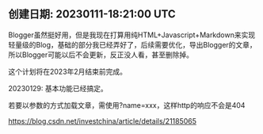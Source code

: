 创建日期: 20230111-18:21:00 UTC
---


Blogger虽然挺好用，但是我现在打算用纯HTML+Javascript+Markdown来实现轻量级的Blog，基础的部分我已经弄好了，后续需要优化，导出Blogger的文章，所以Blogger可能以后不会更新，反正没人看，甚至删除掉。

这个计划将在2023年2月结束前完成。

20230129: 基本功能已经搞定。


若要以参数的方式加载文章，需使用?name=xxx，这样http的响应不会是404

https://blog.csdn.net/investchina/article/details/21185065
